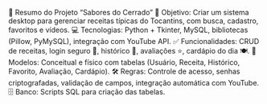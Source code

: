 📄 Resumo do Projeto “Sabores do Cerrado”
🍲 Objetivo: Criar um sistema desktop para gerenciar receitas típicas do Tocantins, com busca, cadastro, favoritos e vídeos.
💻 Tecnologias: Python + Tkinter, MySQL, bibliotecas (Pillow, PyMySQL), integração com YouTube API.
✅ Funcionalidades: CRUD de receitas, login seguro 🔐, histórico 📜, avaliações ⭐, cardápio do dia 🍽️.
📐 Modelos: Conceitual e físico com tabelas (Usuário, Receita, Histórico, Favorito, Avaliação, Cardápio).
🛠️ Regras: Controle de acesso, senhas criptografadas, validação de campos, integração automática com YouTube.
🗄️ Banco: Scripts SQL para criação das tabelas.
